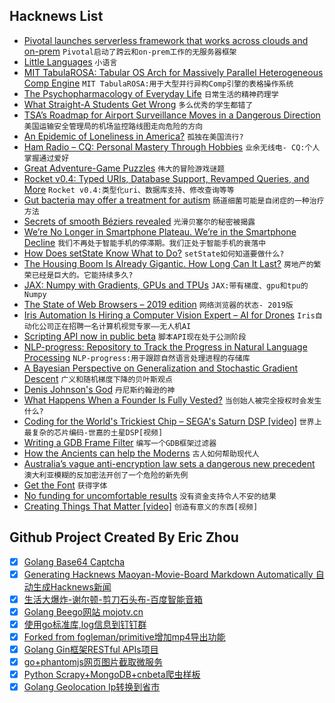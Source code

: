 ## Hacknews List


- [Pivotal launches serverless framework that works across clouds and on-prem](https://techcrunch.com/2018/12/07/pivotal-announces-new-serverless-framework/)  `Pivotal启动了跨云和on-prem工作的无服务器框架`
- [Little Languages](https://www.maxhallinan.com/posts/2018/12/07/little-languages/)  `小语言`
- [MIT TabulaROSA: Tabular OS Arch for Massively Parallel Heterogeneous Comp Engine](https://arxiv.org/abs/1807.05308)  `MIT TabulaROSA:用于大型并行异构Comp引擎的表格操作系统`
- [The Psychopharmacology of Everyday Life](https://www.nybooks.com/daily/2018/11/19/the-psychopharmacology-of-everyday-life/)  `日常生活的精神药理学`
- [What Straight-A Students Get Wrong](https://www.nytimes.com/2018/12/08/opinion/college-gpa-career-success.html)  `多么优秀的学生都错了`
- [TSA’s Roadmap for Airport Surveillance Moves in a Dangerous Direction](https://www.eff.org/deeplinks/2018/12/tsas-roadmap-airport-surveillance-moves-dangerous-direction)  `美国运输安全管理局的机场监控路线图走向危险的方向`
- [An Epidemic of Loneliness in America?](https://www.nytimes.com/2018/12/08/opinion/letters/loneliness-epidemic.html)  `孤独在美国流行?`
- [Ham Radio – CQ: Personal Mastery Through Hobbies](https://medium.com/@solidi/cq-personal-mastery-through-hobbies-f25aab2e49ad)  `业余无线电- CQ:个人掌握通过爱好`
- [Great Adventure-Game Puzzles](https://www.filfre.net/2018/11/ten-great-adventure-game-puzzles/)  `伟大的冒险游戏谜题`
- [Rocket v0.4: Typed URIs, Database Support, Revamped Queries, and More](https://rocket.rs/v0.4/news/2018-12-08-version-0.4/)  `Rocket v0.4:类型化uri、数据库支持、修改查询等等`
- [Gut bacteria may offer a treatment for autism](https://www.economist.com/science-and-technology/2018/12/08/gut-bacteria-may-offer-a-treatment-for-autism)  `肠道细菌可能是自闭症的一种治疗方法`
- [Secrets of smooth Béziers revealed](https://raphlinus.github.io/curves/2018/12/08/euler-spiral.html)  `光滑贝塞尔的秘密被揭露`
- [We’re No Longer in Smartphone Plateau. We’re in the Smartphone Decline](https://nymag.com/intelligencer/2018/12/global-u-s-growth-in-smartphone-growth-starts-to-decline.html)  `我们不再处于智能手机的停滞期。我们正处于智能手机的衰落中`
- [How Does setState Know What to Do?](https://overreacted.io/how-does-setstate-know-what-to-do/)  `setState如何知道要做什么?`
- [The Housing Boom Is Already Gigantic. How Long Can It Last?](https://www.nytimes.com/2018/12/07/business/housing-boom-how-long-can-it-last.html)  `房地产的繁荣已经是巨大的。它能持续多久?`
- [JAX: Numpy with Gradients, GPUs and TPUs](https://github.com/google/jax)  `JAX:带有梯度、gpu和tpu的Numpy`
- [The State of Web Browsers – 2019 edition](https://ferdychristant.com/the-state-of-web-browsers-88224d55b4e6)  `网络浏览器的状态- 2019版`
- [Iris Automation Is Hiring a Computer Vision Expert – AI for Drones](http://www.irisonboard.com/careers/)  `Iris自动化公司正在招聘一名计算机视觉专家——无人机AI`
- [Scripting API now in public beta](https://minecraft.net/en-us/article/scripting-api-now-public-beta)  `脚本API现在处于公测阶段`
- [NLP-progress: Repository to Track the Progress in Natural Language Processing](https://nlpprogress.com/)  `NLP-progress:用于跟踪自然语言处理进程的存储库`
- [A Bayesian Perspective on Generalization and Stochastic Gradient Descent](https://ai.google/research/pubs/pub46697)  `广义和随机梯度下降的贝叶斯观点`
- [Denis Johnson&#39;s God](https://lithub.com/looking-for-god-in-the-writing-of-denis-johnson/)  `丹尼斯约翰逊的神`
- [What Happens When a Founder Is Fully Vested?](https://avc.com/2018/11/what-happens-when-a-founder-is-fully-vested/)  `当创始人被完全授权时会发生什么?`
- [Coding for the World&#39;s Trickiest Chip – SEGA&#39;s Saturn DSP [video]](https://www.youtube.com/watch?v=n8plen8cLro)  `世界上最复杂的芯片编码-世嘉的土星DSP[视频]`
- [Writing a GDB Frame Filter](https://medium.com/@mshockwave/writing-a-gdb-frame-filter-43bef88c9a53)  `编写一个GDB框架过滤器`
- [How the Ancients can help the Moderns](http://standpointmag.co.uk/node/7335/full)  `古人如何帮助现代人`
- [Australia’s vague anti-encryption law sets a dangerous new precedent](https://protonmail.com/blog/australia-anti-encryption-law/)  `澳大利亚模糊的反加密法开创了一个危险的新先例`
- [Get the Font](https://www.getthefont.com/)  `获得字体`
- [No funding for uncomfortable results](https://www.johndcook.com/blog/2018/12/07/no-funding-for-unwanted-news/)  `没有资金支持令人不安的结果`
- [Creating Things That Matter [video]](https://www.youtube.com/watch?v=SId3J8J7cPo&amp;t=8s)  `创造有意义的东西[视频]`

## Github Project Created By Eric Zhou

- [x] [Golang Base64 Captcha](https://github.com/mojocn/base64Captcha)
- [x] [Generating Hacknews Maoyan-Movie-Board Markdown Automatically 自动生成Hacknews新闻](https://github.com/dejavuzhou/md-genie)
- [x] [生活大爆炸-谢尔顿-剪刀石头布-百度智能音箱](https://github.com/mojocn/dueros-bang-game)
- [x] [Golang Beego网站 mojotv.cn](https://github.com/mojocn/www.mojotv.cn)
- [x] [使用go标准库,log信息到钉钉群](https://github.com/mojocn/dooger)
- [x] [Forked from fogleman/primitive增加mp4导出功能](https://github.com/mojocn/primitive)
- [x] [Golang Gin框架RESTful APIs项目](https://github.com/JJJJJJJerk/ezier-golang-web-api-framework)
- [x] [go+phantomjs网页图片截取微服务](https://github.com/mojocn/screen_shot)
- [x] [Python Scrapy+MongoDB+cnbeta爬虫样板](https://github.com/mojocn/scrapy_mongodb_boilerplate_cnbeta)
- [x] [Golang Geolocation Ip转换到省市](https://github.com/mojocn/ip2location)